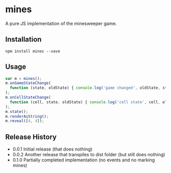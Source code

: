 # mines

A pure JS implementation of the minesweeper game.

## Installation

```
npm install mines --save
```

## Usage

```javascript
var m = mines();
m.onGameStateChange(
  function (state, oldState) { console.log('game changed', oldState, state); }
);
m.onCellStateChange(
  function (cell, state, oldState) { console.log('cell state', cell, oldState, state); }
);
m.state();
m.renderAsString();
m.reveal([4, 4]);
```

## Release History

* 0.0.1 Initial release (that does nothing)
* 0.0.2 Another release that transpiles to dist folder (but still does nothing)
* 0.1.0 Partially completed implementation (no events and no marking mines)
